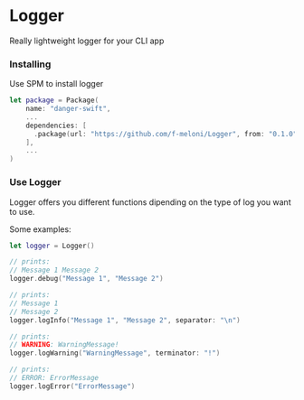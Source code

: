 # Logger

Really lightweight logger for your CLI app

### Installing

Use SPM to install logger

```swift
let package = Package(
    name: "danger-swift",
    ...
    dependencies: [
      .package(url: "https://github.com/f-meloni/Logger", from: "0.1.0"),
    ],
    ...
)
```

### Use Logger

Logger offers you different functions dipending on the type of log you want to use.

Some examples:

```swift
let logger = Logger()

// prints:
// Message 1 Message 2
logger.debug("Message 1", "Message 2")

// prints:
// Message 1 
// Message 2
logger.logInfo("Message 1", "Message 2", separator: "\n")

// prints: 
// WARNING: WarningMessage!
logger.logWarning("WarningMessage", terminator: "!")

// prints:
// ERROR: ErrorMessage
logger.logError("ErrorMessage")
```
